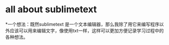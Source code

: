 # all about sublimetext
*一个想法：既然sublimetext 是一个文本编辑器，那么我除了用它来编写程序以外应该可以用来编辑文字，像使用txt一样，这样可以更加方便记录学习过程中的各种想法。